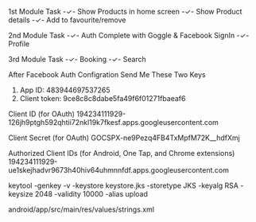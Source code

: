 1st Module Task
-✓- Show Products in home screen
-✓- Show Product details
-✓- Add to favourite/remove

2nd Module Task
-✓- Auth Complete with Goggle & Facebook SignIn
-✓- Profile

3rd Module Task
-✓- Booking
-✓- Search

After Facebook Auth Configration Send Me These Two Keys

1. App ID: 483944697537265
2. Client token: 9ce8c8c8dabe5fa49f6f01271fbaeaf6

Client ID (for OAuth)
194234111929-126jh9ptgh592qhtii72nkl19k7fkesf.apps.googleusercontent.com

Client Secret (for OAuth)
GOCSPX-ne9Pezq4FB4TxMpfM72K\_\_hdfXmj

Authorized Client IDs (for Android, One Tap, and Chrome extensions)
194234111929-ue1skejhadvr9673h40hiv64uhmnnfdf.apps.googleusercontent.com

keytool -genkey -v -keystore keystore.jks -storetype JKS -keyalg RSA -keysize 2048 -validity 10000 -alias upload

android/app/src/main/res/values/strings.xml
